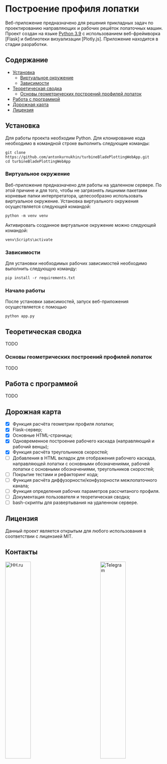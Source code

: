 # Построение профиля лопатки

Веб-приложение предназначено для решения прикладных задач по проектированию направляющих и рабочих решёток лопаточных машин. Проект создан на языке [Python 3.9](https://www.python.org/downloads/release/python-390/) с использованием веб-фреймворка [Flask] и библиотеки визуализации [Plotly.js]. Приложение находится в стадии разработки.

## Содержание

- [Установка](#установка)
    - [Виртуальное окружение](#виртуальное-окружение)
    - [Зависимости](#зависимости)
- [Теоретическая сводка](#теоретическая-сводка)
    - [Основы геометрических построений профилей лопаток](#основы-геометрических-построений-профилей-лопаток)
- [Работа с программой](#работа-с-программой)
- [Дорожная карта](#дорожная-карта)
- [Лицензия](#лицензия)

## Установка

Для работы проекта необходим Python. Для клонирование кода необходимо в командной строке выполнить следующие команды:

```
git clone https://github.com/antonkurnukhin/turbineBladePlottingWebApp.git
cd turbineBladePlottingWebApp
```

### Виртуальное окружение

Веб-приложение предназначено для работы на удаленном сервере. По этой причине и для того, чтобы не загрязнять лишними пакетами корневые папки интерпретатора, целесообразно использовать виртуальное окружение. Установка виртуального окружения осуществляется следующей командой:

```
python -m venv venv
```

Активировать созданное виртуальное окружение можно следующей командой:

```
venv\Scripts\activate
```

### Зависимости

Для установки необходимых рабочих зависимостей необходимо выполнить следующую команду:

``` 
pip install -r requirements.txt
````

### Начало работы

После установки зависимостей, запуск веб-приложения осуществляется с помощью

``` 
python app.py
````

## Теоретическая сводка

TODO

### Основы геометрических построений профилей лопаток

TODO

## Работа с программой

TODO

## Дорожная карта

- [x] Функция расчёта геометрии профиля лопатки;
- [x] Flask-сервер;
- [x] Основные HTML-страницы;
- [x] Одновременное построение рабочего каскада (направляющий и рабочий венцы);
- [x] Функция расчёта треугольников скоростей;
- [ ] Добавления в HTML вкладок для отображения рабочего каскада, направляющей лопатки с основными обозначениями, рабочей лопатки с основными обозначениями, треугольников скоростей;
- [ ] Покрытие тестами и рефакторинг кода;
- [ ] Функция расчёта диффузорности/конфузорности межлопаточного канала;
- [ ] Функция определения рабочих параметров рассчитаного профиля.
- [ ] Документация пользователя и теоретическая сводка;
- [ ] bash-скрипты для развертывания на удаленном сервере.

## Лицензия

Данный проект является открытым для любого использования в соответствии с лицензией MIT.

## Контакты
<a href="https://spb.hh.ru/applicant/resumes/view?resume=88747db9ff0af782180039ed1f66576e306b43">
<img src="./static/logos/hh.png" alt="HH.ru" title="" align="left" width="40%" />
</a>
<a href="https://t.me/KurnukhinAnton">
<img src="./static/logos/tg.png" alt="Telegram" title="" align="right" width="40%" />
</a>
